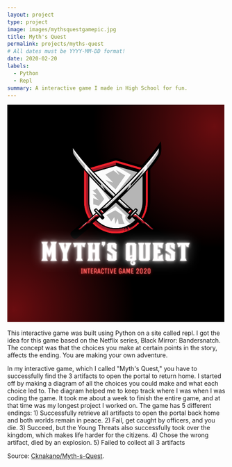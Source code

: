 ```yaml
---
layout: project
type: project
image: images/mythsquestgamepic.jpg
title: Myth's Quest
permalink: projects/myths-quest
# All dates must be YYYY-MM-DD format!
date: 2020-02-20
labels:
  - Python
  - Repl
summary: A interactive game I made in High School for fun.
---
```


<img class="ui medium right floated rounded image" src="../images/mythsquest.png">

This interactive game was built using Python on a site called repl. I got the idea for this game based on the Netflix series, Black Mirror: Bandersnatch. The concept was that the choices you make at certain points in the story, affects the ending. You are making your own adventure. 

In my interactive game, which I called "Myth's Quest," you have to successfully find the 3 artifacts to open the portal to return home. I started off by making a diagram of all the choices you could make and what each choice led to. The diagram helped me to keep track where I was when I was coding the game. It took me about a week to finish the entire game, and at that time was my longest project I worked on. The game has 5 different endings: 1) Successfully retrieve all artifacts to open the portal back home and both worlds remain in peace. 2) Fail, get caught by officers, and you die. 3) Succeed, but the Young Threats also successfully took over the kingdom, which makes life harder for the citizens. 4) Chose the wrong artifact, died by an explosion. 5) Failed to collect all 3 artifacts
 
Source: <a href = "https://github.com/Cknakano/Myth-s-Quest"><i class="large github icon"></i>Cknakano/Myth-s-Quest</a>.

